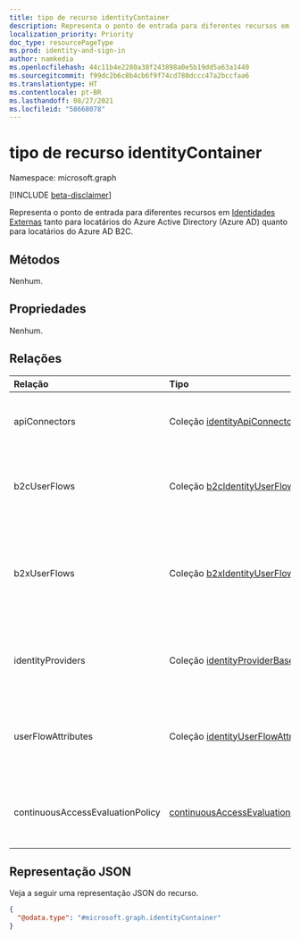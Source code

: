 ```yaml
---
title: tipo de recurso identityContainer
description: Representa o ponto de entrada para diferentes recursos em Identidades Externas tanto para locatários do Azure Active Directory (Microsoft Azure AD) quanto para locatários do Azure AD B2C.
localization_priority: Priority
doc_type: resourcePageType
ms.prod: identity-and-sign-in
author: namkedia
ms.openlocfilehash: 44c11b4e2280a38f243898a0e5b19dd5a63a1440
ms.sourcegitcommit: f99dc2b6c8b4cb6f9f74cd780dccc47a2bccfaa6
ms.translationtype: HT
ms.contentlocale: pt-BR
ms.lasthandoff: 08/27/2021
ms.locfileid: "58668078"
---
```

# <a name="identitycontainer-resource-type"></a>tipo de recurso identityContainer

Namespace: microsoft.graph

[!INCLUDE [beta-disclaimer](../../includes/beta-disclaimer.md)]

Representa o ponto de entrada para diferentes recursos em [Identidades Externas](/azure/active-directory/external-identities/) tanto para locatários do Azure Active Directory (Azure AD) quanto para locatários do Azure AD B2C.

## <a name="methods"></a>Métodos

Nenhum.

## <a name="properties"></a>Propriedades

Nenhum.

## <a name="relationships"></a>Relações

| Relação | Tipo        | Descrição |
|:-------------|:------------|:------------|
|apiConnectors|Coleção [identityApiConnector](identityApiConnector.md)|Representa o ponto de entrada para conectores de API.|
|b2cUserFlows|Coleção [b2cIdentityUserFlow](b2cIdentityUserFlow.md)|Representa o ponto de entrada para fluxos de usuários de identidade B2C.|
|b2xUserFlows|Coleção [b2xIdentityUserFlow](b2xIdentityUserFlow.md)| Representa o ponto de entrada para fluxos de usuário de identidade de inscrição de autoatendimento e B2X.|
|identityProviders|Coleção [identityProviderBase](identityProviderBase.md)| Representa o ponto de entrada para a base do provedor de identidade.|
|userFlowAttributes|Coleção [identityUserFlowAttribute](identityUserFlowAttribute.md)| Representa o ponto de entrada para os atributos de fluxo de usuários de identidade.|
|continuousAccessEvaluationPolicy|[continuousAccessEvaluationPolicy](continuousAccessEvaluationPolicy.md)| Representa o ponto de entrada para a política de avaliação de acesso contínuo.|

## <a name="json-representation"></a>Representação JSON

Veja a seguir uma representação JSON do recurso.
<!-- {
  "blockType": "resource",
  "@odata.type": "microsoft.graph.identityContainer",
  "openType": false
}
-->

``` json
{
  "@odata.type": "#microsoft.graph.identityContainer"
}
```
